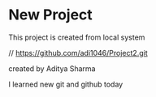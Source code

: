 # New Project
 
This project is created from local system
  
// https://github.com/adi1046/Project2.git

created by Aditya Sharma

I learned new git and github today
